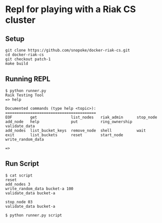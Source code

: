 Repl for playing with a Riak CS cluster
=======================================

Setup
-----
```
git clone https://github.com/snopoke/docker-riak-cs.git
cd docker-riak-cs
git checkout patch-1
make build
```

Running REPL
------------
```
$ python runner.py
Raik Testing Tool
=> help

Documented commands (type help <topic>):
========================================
EOF        get               list_nodes   riak_admin      stop_node        
add_node   help              put          ring_ownership  validate_data    
add_nodes  list_bucket_keys  remove_node  shell           wait             
exit       list_buckets      reset        start_node      write_random_data

=> 
```

Run Script
----------
```
$ cat script
reset
add_nodes 3
write_random_data bucket-a 100
validate_data bucket-a

stop_node 03
validate_data bucket-a

$ python runner.py script
```
